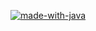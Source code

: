 [![made-with-java](http://ForTheBadge.com/images/badges/made-with-java.svg)](https://www.java.com/)
